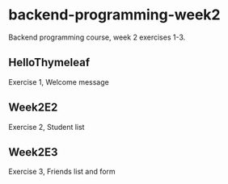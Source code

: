 # backend-programming-week2
Backend programming course, week 2 exercises 1-3.

## HelloThymeleaf
Exercise 1, Welcome message

## Week2E2
Exercise 2, Student list

## Week2E3
Exercise 3, Friends list and form
